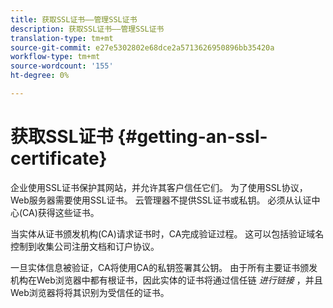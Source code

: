```yaml
---
title: 获取SSL证书——管理SSL证书
description: 获取SSL证书——管理SSL证书
translation-type: tm+mt
source-git-commit: e27e5302802e68dce2a5713626950896bb35420a
workflow-type: tm+mt
source-wordcount: '155'
ht-degree: 0%

---
```



# 获取SSL证书 {#getting-an-ssl-certificate}

企业使用SSL证书保护其网站，并允许其客户信任它们。 为了使用SSL协议，Web服务器需要使用SSL证书。 云管理器不提供SSL证书或私钥。 必须从认证中心(CA)获得这些证书。

当实体从证书颁发机构(CA)请求证书时，CA完成验证过程。 这可以包括验证域名控制到收集公司注册文档和订户协议。

一旦实体信息被验证，CA将使用CA的私钥签署其公钥。 由于所有主要证书颁发机构在Web浏览器中都有根证书，因此实体的证书将通过信任链 *进行链接* ，并且Web浏览器将将其识别为受信任的证书。

